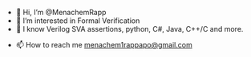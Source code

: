 - 👋 Hi, I’m @MenachemRapp
- 👀 I’m interested in Formal Verification
- 🌱 I know Verilog SVA assertions, python, C#, Java, C++/C and more.
<!---
- 💞️ I’m looking to collaborate on ... --->
- 📫 How to reach me  ‫menachem1rappapo@gmail.com‬
<!---
MenachemRapp/MenachemRapp is a ✨ special ✨ repository because its `README.md` (this file) appears on your GitHub profile.
You can click the Preview link to take a look at your changes.
--->
